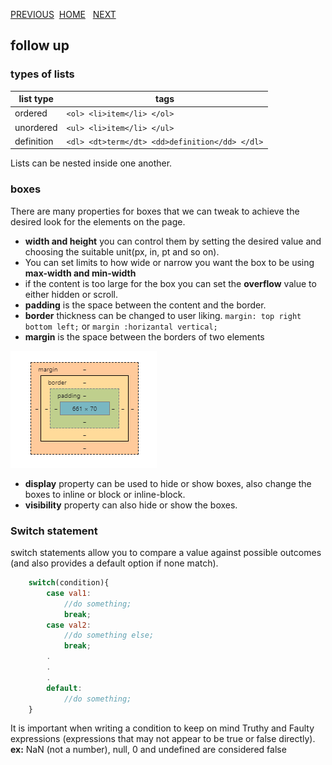 [PREVIOUS](https://dinaalsaid.github.io/reading-notes/class-02) &nbsp;[HOME](https://dinaalsaid.github.io/reading-notes/)  &nbsp; [NEXT](https://dinaalsaid.github.io/reading-notes/) 

## follow up

### types of lists

list type|tags
-----|-----
ordered| `<ol> <li>item</li> </ol>`
unordered|`<ul> <li>item</li> </ul>`
definition|`<dl> <dt>term</dt> <dd>definition</dd> </dl>`

Lists can be nested inside one another.

### boxes 
There are many properties for boxes that we can tweak to achieve the desired look for the elements on the page.

* **width and height** you can control them by setting the desired value and choosing the suitable unit(px, in, pt and so on).
* You can set limits to how wide or narrow you want the box to be using **max-width and min-width**
* if the content is too large for the box you can set the **overflow** value to either hidden or scroll.
* **padding** is the space between the content and the border.
* **border** thickness can be changed to user liking. `margin: top right bottom left;` or `margin :horizantal vertical;`
* **margin** is the space between the borders of two elements

![margin](images/margin.PNG)

* **display** property can be used to hide or show boxes, also change the boxes to inline or block or inline-block.
* **visibility** property can also hide or show the boxes.

### Switch statement
switch statements allow you to compare a value against possible outcomes (and also provides a default option if none match).

```JavaScript
    switch(condition){
        case val1:
            //do something;
            break;
        case val2:
            //do something else;
            break;
        .
        .
        .
        default:
            //do something;
    }
```
It is important when writing a condition to keep on mind Truthy and Faulty expressions (expressions that may not appear to be true or false directly).
**ex:** NaN (not a number), null, 0 and undefined are  considered false 